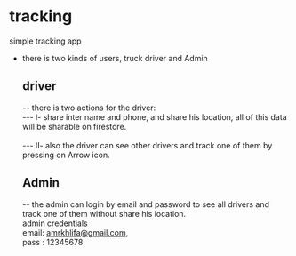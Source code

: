 # tracking

simple tracking app
  <br>
- there is two kinds of users, truck driver and Admin
  ## driver
  -- there is two actions for the driver:
  <br>
     --- I- share inter name and phone, and share his location, all of this data will be sharable on firestore.
  <br>     
     --- II- also the driver can see other drivers and track one of them by pressing on Arrow icon.
  <br>
  ## Admin
  -- the admin can login by email and password to see all drivers and track one of them without share his location.
  <br>
  admin credentials
  <br>
  email: amrkhlifa@gmail.com,
  <br>
  pass : 12345678
